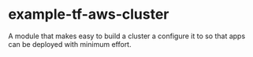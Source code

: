 # example-tf-aws-cluster
A module that makes easy to build a cluster a configure it to so that apps can be deployed with minimum effort.
